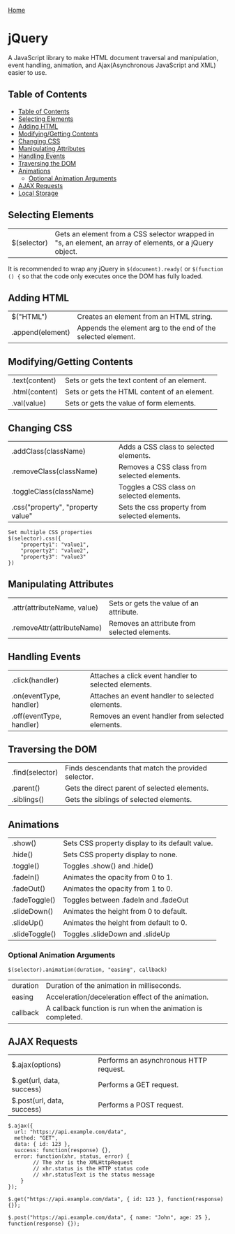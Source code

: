 [Home](./README.md)

# jQuery
A JavaScript library to make HTML document traversal and manipulation, event handling, animation, and Ajax(Asynchronous JavaScript and XML) easier to use.

## Table of Contents

- [Table of Contents](#table-of-contents)
- [Selecting Elements](#selecting-elements)
- [Adding HTML](#adding-html)
- [Modifying/Getting Contents](#modifyinggetting-contents)
- [Changing CSS](#changing-css)
- [Manipulating Attributes](#manipulating-attributes)
- [Handling Events](#handling-events)
- [Traversing the DOM](#traversing-the-dom)
- [Animations](#animations)
    - [Optional Animation Arguments](#optional-animation-arguments)
- [AJAX Requests](#ajax-requests)
- [Local Storage](#local-storage)

## Selecting Elements

|             |                                                                                                          |
|-------------|----------------------------------------------------------------------------------------------------------|
| $(selector) | Gets an element from a CSS selector wrapped in "s, an element, an array of elements, or a jQuery object. |


It is recommended to wrap any jQuery in `$(document).ready(` or `$(function () {` so that the code only executes once the DOM has fully loaded.

## Adding HTML

|                  |                                                             |
|------------------|-------------------------------------------------------------|
| $("HTML")        | Creates an element from an HTML string.                     |
| .append(element) | Appends the element arg to the end of the selected element. |

## Modifying/Getting Contents

|                |                                              |
|----------------|----------------------------------------------|
| .text(content) | Sets or gets the text content of an element. |
| .html(content) | Sets or gets the HTML content of an element. |
| .val(value)    | Sets or gets the value of form elements.     |

## Changing CSS

|                                   |                                               |
|-----------------------------------|-----------------------------------------------|
| .addClass(className)              | Adds a CSS class to selected elements.        |
| .removeClass(className)           | Removes a CSS class from selected elements.   |
| .toggleClass(className)           | Toggles a CSS class on selected elements.     |
| .css("property", "property value" | Sets the css property from selected elements. |

```
Set multiple CSS properties
$(selector).css({
    "property1": "value1",
    "property2": "value2",
    "property3": "value3"
})
```

## Manipulating Attributes

|                             |                                              |
|-----------------------------|----------------------------------------------|
| .attr(attributeName, value) | Sets or gets the value of an attribute.      |
| .removeAttr(attributeName)  | Removes an attribute from selected elements. |

## Handling Events

|                          |                                                      |
|--------------------------|------------------------------------------------------|
| .click(handler)          | Attaches a click event handler to selected elements. |
| .on(eventType, handler)  | Attaches an event handler to selected elements.      |
| .off(eventType, handler) | Removes an event handler from selected elements.     |

## Traversing the DOM

|                 |                                                     |
|-----------------|-----------------------------------------------------|
| .find(selector) | Finds descendants that match the provided selector. |
| .parent()       | Gets the direct parent of selected elements.        |
| .siblings()     | Gets the siblings of selected elements.             |

## Animations

|               |                                                 |
|---------------|-------------------------------------------------|
| .show()       | Sets CSS property display to its default value. |
| .hide()       | Sets CSS property display to none.              |
| .toggle()     | Toggles .show() and .hide()                     |
| .fadeIn()     | Animates the opacity from 0 to 1.               |
| .fadeOut()    | Animates the opacity from 1 to 0.               |
| .fadeToggle() | Toggles between .fadeIn and .fadeOut            |
| .slideDown()  | Animates the height from 0 to default.          |
| .slideUp()    | Animates the height from default to 0.          |
| .slideToggle()    | Toggles .slideDown and .slideUp          |

### Optional Animation Arguments

```
$(selector).animation(duration, "easing", callback)
```

|          |                                                             |
|----------|-------------------------------------------------------------|
| duration | Duration of the animation in milliseconds.                  |
| easing   | Acceleration/deceleration effect of the animation.          |
| callback | A callback function is run when the animation is completed. |

## AJAX Requests

|                            |                                        |
|----------------------------|----------------------------------------|
| $.ajax(options)            | Performs an asynchronous HTTP request. |
| $.get(url, data, success)  | Performs a GET request.                |
| $.post(url, data, success) | Performs a POST request.               |

```
$.ajax({
  url: "https://api.example.com/data",
  method: "GET",
  data: { id: 123 },
  success: function(response) {},
  error: function(xhr, status, error) {
        // The xhr is the XMLHttpRequest
        // xhr.status is the HTTP status code
        // xhr.statusText is the status message
    }
});
```

```
$.get("https://api.example.com/data", { id: 123 }, function(response) {});
```

```
$.post("https://api.example.com/data", { name: "John", age: 25 }, function(response) {});
```
